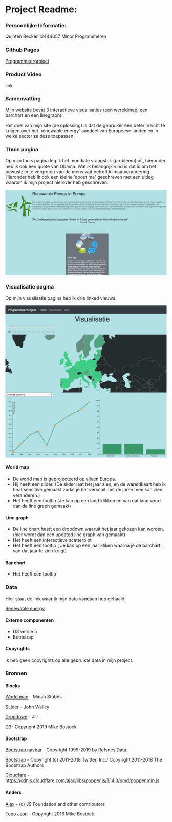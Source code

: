 # Project Readme:

### Persoonlijke Informatie:
Quinten Becker
12444057
Minor Programmeren

### Github Pages
[Programmeerproject](https://quintenbecker.github.io/Programmeerproject/website.html)

### Product Video
link

### Samenvatting
Mijn website bevat 3 interactieve visualisaties (een wereldmap, een barchart en een linegraph).

Het doel van mijn site (de oplossing) is dat de gebruiker een beter inzicht te krijgen over het 'renewable energy' aandeel van Europeese landen en in welke sector ze deze toepassen. 

### Thuis pagina
Op mijn thuis pagina leg ik het mondiale vraagstuk (probleem) uit, hieronder heb ik ook een quote van Obama. Wat ik belangrijk vind is dat is om het bewustzijn te vergroten van de mens wat betreft klimaatverandering.
Hieronder heb ik ook een kleine 'about me' geschreven met een uitleg waarom ik mijn project hierover heb geschreven.

![Home](doc/home.png)

### Visualisatie pagina
Op mijn visualisatie pagina heb ik drie linked vieuws.

![Visualisatie](doc/visualisatie.png)

#### World map
* De world map is geprojecteerd op alleen Europa.
* Hij heeft  een slider.
  (De slider laat het jaar zien, en de wereldkaart heb ik heat sensitive gemaakt zodat je het verschil met de jaren mee kan     zien veranderen.)
* Het heeft een tooltip
  (Je kan op een land klikken en van dat land word dan de line graph gemaakt)

#### Line graph
* De line chart heeft een dropdown waaruit het jaar gekozen kan worden.
  (hier wordt dan een updated line graph van gemaakt)
* Het heeft een interactieve scatterplot
* Het heeft een tooltip
  ( Je kan op een jaar kliken waarna je de barchart van dat jaar te zien krijgt)

#### Bar chart
* Het heeft een tooltip

### Data
Hier staat de link waar ik mijn data vandaan heb gehaald.

[Renewable energy](https://ec.europa.eu/eurostat/tgm/refreshTableAction.do?tab=table&plugin=1&pcode=sdg_07_40&language=en)

#### Externe componenten
* D3 versie 5
* Bootstrap

#### Copyrights
Ik heb geen copyrights op alle gebruikte data in mijn project.

### Bronnen

#### Blocks
[World map](http://bl.ocks.org/micahstubbs/8e15870eb432a21f0bc4d3d527b2d14f) - Micah Stubbs

[SLider](https://bl.ocks.org/johnwalley/e1d256b81e51da68f7feb632a53c3518) - John Walley

[Dropdown](http://bl.ocks.org/jhubley/17aa30fd98eb0cc7072f) - Jill

[D3](https://d3js.org/d3.v5.min.js)- Copyright 2019 Mike Bostock

#### Bootstrap
[Bootstrap navbar](https://www.w3schools.com/bootstrap4/bootstrap_navbar.asp) - Copyright 1999-2019 by Refsnes Data.

[Bootstrap](https://maxcdn.bootstrapcdn.com/bootstrap/4.1.3/css/bootstrap.min.css) - Copyright (c) 2011-2018 Twitter, Inc./ Copyright 2011-2018 The Bootstrap Authors

[Cloudfare](https://cdnjs.cloudflare.com/ajax/libs/popper.js/1.14.3/umd/popper.min.js) - https://cdnjs.cloudflare.com/ajax/libs/popper.js/1.14.3/umd/popper.min.js

#### Anders
[Ajax](https://ajax.googleapis.com/ajax/libs/jquery/3.3.1/jquery.min.js) - (c) JS Foundation and other contributors

[Topo Json](https://github.com/topojson/topojson-client) - Copyright 2016 Mike Bostock.
